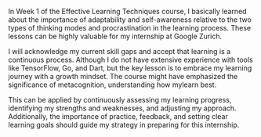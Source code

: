 
In Week 1 of the Effective Learning Techniques course, I basically learned about the importance of adaptability and self-awareness relative to the two types of thinking modes and procrastination in the learning process. These lessons can be highly valuable for my internship at Google Zurich. 

I will acknowledge my current skill gaps and accept that learning is a continuous process. Although I do not have extensive experience with tools like TensorFlow, Go, and Dart, but the key lesson is to embrace my learning journey with a growth mindset. The course might have emphasized the significance of metacognition, understanding how mylearn best. 

This can be applied by continuously assessing my learning progress, identifying my strengths and weaknesses, and adjusting my approach. Additionally, the importance of practice, feedback, and setting clear learning goals should guide my strategy in preparing for this internship.
